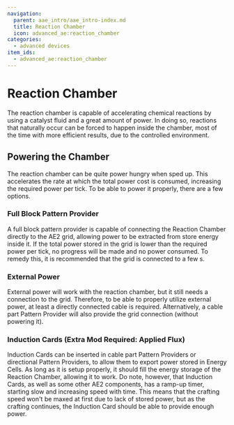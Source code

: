 ```yaml
---
navigation:
  parent: aae_intro/aae_intro-index.md
  title: Reaction Chamber
  icon: advanced_ae:reaction_chamber
categories:
  - advanced devices
item_ids:
  - advanced_ae:reaction_chamber
---
```


# Reaction Chamber

<BlockImage id="advanced_ae:reaction_chamber" scale="4"></BlockImage>

The reaction chamber is capable of accelerating chemical reactions by using a catalyst fluid and a great amount of
power. In doing so, reactions that naturally occur can be forced to happen inside the chamber, most of the time with
more efficient results, due to the controlled environment.

## Powering the Chamber

The reaction chamber can be quite power hungry when sped up. This accelerates the rate at which the total power cost is
consumed, increasing the required power per tick. To be able to power it properly, there are a few options.

### Full Block Pattern Provider

A full block pattern provider is capable of connecting the Reaction Chamber directly to the AE2 grid, allowing power to
be extracted from store energy inside it. If the total power stored in the grid is lower than the required power per
tick, no progress will be made and no power consumed. To remedy this, it is recommended that the grid is connected to a
few <ItemLink id="ae2:dense_cell" />s.

### External Power

External power will work with the reaction chamber, but it still needs a connection to the grid. Therefore, to be able
to properly utilize external power, at least a directly connected cable is required. Alternatively, a cable part
Pattern Provider will also provide the grid connection (without powering it).

### Induction Cards (Extra Mod Required: Applied Flux)

Induction Cards can be inserted in cable part Pattern Providers or directional Pattern Providers, to allow them to
export power stored in Energy Cells. As long as it is setup properly, it should fill the energy storage of the Reaction
Chamber, allowing it to work. Do note, however, that Induction Cards, as well as some other AE2 components, has a
ramp-up timer, starting slow and increasing speed with time. This means that the crafting speed won't be maxed at first
due to lack of stored power, but as the crafting continues, the Induction Card should be able to provide enough power.